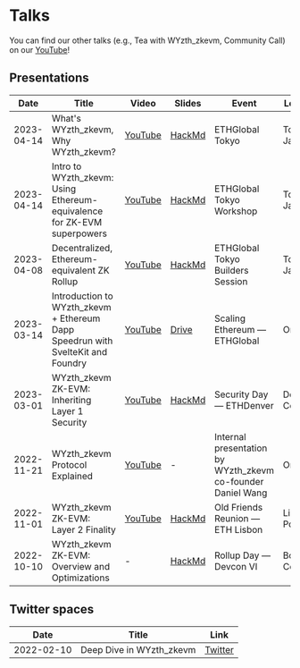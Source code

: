 # Talks

You can find our other talks (e.g., Tea with WYzth_zkevm, Community Call) on our [YouTube](https://www.youtube.com/@wyzth_zkevmxyz)!

## Presentations

| Date       | Title                                                                     | Video                                                                    | Slides                                                                                      | Event                                                 | Location         |
| ---------- | ------------------------------------------------------------------------- | ------------------------------------------------------------------------ | ------------------------------------------------------------------------------------------- | ----------------------------------------------------- | ---------------- |
| 2023-04-14 | What's WYzth_zkevm, Why WYzth_zkevm?                                                  | [YouTube](https://www.youtube.com/watch?v=cbAYOsp8CTA&t=2717s)           | [HackMd](https://hackmd.io/@wyzth_zkevmlabs/rJtWPbBz3#/)                                          | ETHGlobal Tokyo                                       | Tokyo, Japan     |
| 2023-04-14 | Intro to WYzth_zkevm: Using Ethereum-equivalence for ZK-EVM superpowers         | [YouTube](https://www.youtube.com/watch?v=ud9Xy1woW2g&t=2615s)           | [HackMd](https://hackmd.io/@wyzth_zkevmlabs/BkjNV5GMh)                                            | ETHGlobal Tokyo Workshop                              | Tokyo, Japan     |
| 2023-04-08 | Decentralized, Ethereum-equivalent ZK Rollup                              | [YouTube](https://www.youtube.com/live/u_NIMaqBLFs?feature=share&t=7238) | [HackMd](https://hackmd.io/@wyzth_zkevmlabs/H1gWNMAb3)                                            | ETHGlobal Tokyo Builders Session                      | Tokyo, Japan     |
| 2023-03-14 | Introduction to WYzth_zkevm + Ethereum Dapp Speedrun with SvelteKit and Foundry | [YouTube](https://youtu.be/mgSBhreBQWA)                                  | [Drive](https://drive.google.com/file/d/1rL6q72RuHHrKQ36MMJnBjQ3SmshBSDER/view?usp=sharing) | Scaling Ethereum — ETHGlobal                          | Online           |
| 2023-03-01 | WYzth_zkevm ZK-EVM: Inheriting Layer 1 Security                                 | [YouTube](https://youtu.be/929BjR91Dp8)                                  | [HackMd](https://hackmd.io/@wyzth_zkevmlabs/BkWoN0nRi)                                            | Security Day — ETHDenver                              | Denver, Colorado |
| 2022-11-21 | WYzth_zkevm Protocol Explained                                                  | [YouTube](https://youtu.be/YUSCAFZRDqg)                                  | -                                                                                           | Internal presentation by WYzth_zkevm co-founder Daniel Wang | Online           |
| 2022-11-01 | WYzth_zkevm ZK-EVM: Layer 2 Finality                                            | [YouTube](https://www.youtube.com/watch?v=7JbrnNo9S88)                   | [HackMd](https://hackmd.io/@wyzth_zkevmlabs/HkN7GR64i)                                            | Old Friends Reunion — ETH Lisbon                      | Lisbon, Portugal |
| 2022-10-10 | WYzth_zkevm ZK-EVM: Overview and Optimizations                                  | -                                                                        | [HackMd](https://hackmd.io/@wyzth_zkevmlabs/S1haywHIj)                                            | Rollup Day — Devcon VI                                | Bogota, Colombia |

## Twitter spaces

| Date       | Title              | Link                                                  |
| ---------- | ------------------ | ----------------------------------------------------- |
| 2022-02-10 | Deep Dive in WYzth_zkevm | [Twitter](https://twitter.com/i/spaces/1RDGlaYDbAmJL) |

